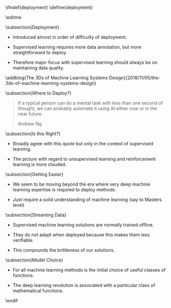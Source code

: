 \ifndef{deployment}
\define{deployment}

\editme

\subsection{Deployment}

* Introduced almost in order of difficulty of deployment.

* Supervised learning requires more data annotation, but more straightforward to deploy.

* Therefore major focus with supervised learning should always be on maintaining data quality.

\addblog{The 3Ds of Machine Learning Systems Design}{2018/11/05/the-3ds-of-machine-learning-systems-design}

\subsection{Where to Deploy?}

> If a typical person can do a mental task with less than one second of thought, we can probably automate it using AI either now or in the near future.
>
> Andrew Ng

\subsection{Is this Right?}

* Broadly agree with this quote but only in the context of supervised learning.

* The picture with regard to unsupervised learning and reinforcement learning is more clouded. 

\subsection{Getting Easier}

* We seem to be moving beyond the era where very deep machine learning expertise is required to deploy methods.

* Just require a  solid understanding of machine learning (say to Masters level)

\subsection{Streaming Data}

* Supervised machine learning solutions are normally trained offline.

* They do not adapt when deployed because this makes them less verifiable.

* This compounds the brittleness of our solutions.

\subsection{Model Choice}

* For  all machine learning methods is the initial choice of useful classes of functions.

* The deep learning revolution is associated with a particular class of mathematical functions.


\endif
